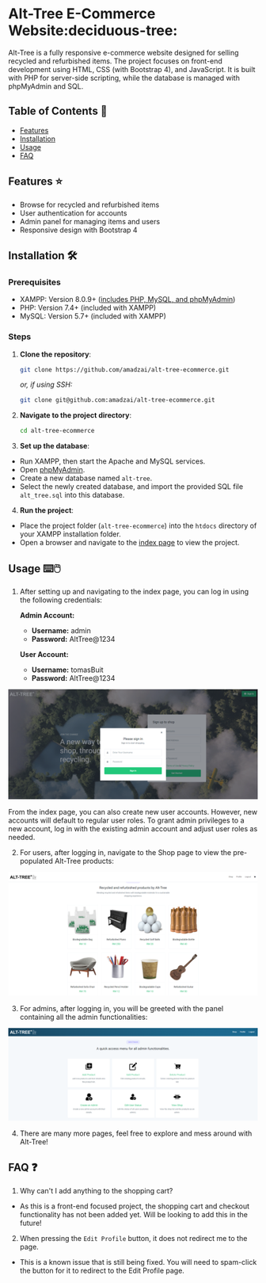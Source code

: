 # Alt-Tree E-Commerce Website:deciduous-tree:	
Alt-Tree is a fully responsive e-commerce website designed for selling recycled and refurbished items. The project focuses on front-end development using HTML, CSS (with Bootstrap 4), and JavaScript.
It is built with PHP for server-side scripting, while the database is managed with phpMyAdmin and SQL. 

## Table of Contents :scroll:
- [Features](#features-star)
- [Installation](#installation-hammer_and_wrench)
- [Usage](#usage-keyboardcomputer_mouse)
- [FAQ](#faq-question)

## Features :star:
- Browse for recycled and refurbished items
- User authentication for accounts
- Admin panel for managing items and users
- Responsive design with Bootstrap 4

## Installation :hammer_and_wrench:
### Prerequisites
- XAMPP: Version 8.0.9+ ([includes PHP, MySQL, and phpMyAdmin](https://www.apachefriends.org/))
- PHP: Version 7.4+ (included with XAMPP)
- MySQL: Version 5.7+ (included with XAMPP)

### Steps
1. **Clone the repository**:
    ```bash
    git clone https://github.com/amadzai/alt-tree-ecommerce.git
    ```

   *or, if using SSH:*
    ```bash
    git clone git@github.com:amadzai/alt-tree-ecommerce.git
    ```

2. **Navigate to the project directory**:
    ```bash
    cd alt-tree-ecommerce
    ```

3. **Set up the database**:
- Run XAMPP, then start the Apache and MySQL services.
- Open [phpMyAdmin](http://localhost/phpmyadmin/).
- Create a new database named `alt-tree`.
- Select the newly created database, and import the provided SQL file `alt_tree.sql` into this database.

4. **Run the project**:
- Place the project folder (`alt-tree-ecommerce`) into the `htdocs` directory of your XAMPP installation folder.
- Open a browser and navigate to the [index page](http://localhost/alt-tree-ecommerce/index.php) to view the project.

## Usage :keyboard::computer_mouse:
1. After setting up and navigating to the index page, you can log in using the following credentials:

    **Admin Account:**
    - **Username:** admin
    - **Password:** AltTree@1234

    **User Account:**
    - **Username:** tomasBuit
    - **Password:** AltTree@1234

<img src="screenshots/signIn.png" alt="Sign In/Home Page of Alt-Tree">

From the index page, you can also create new user accounts. However, new accounts will default to regular user roles. To grant admin privileges to a new account, log in with the existing admin account and adjust user roles as needed.

2. For users, after logging in, navigate to the Shop page to view the pre-populated Alt-Tree products:

<img src="screenshots/shop.png" alt="Sign In/Home Page of Alt-Tree">

3. For admins, after logging in, you will be greeted with the panel containing all the admin functionalities:

<img src="screenshots/admin.png" alt="Sign In/Home Page of Alt-Tree">

4. There are many more pages, feel free to explore and mess around with Alt-Tree!

## FAQ :question:
1. Why can't I add anything to the shopping cart?
- As this is a front-end focused project, the shopping cart and checkout functionality has not been added yet. Will be looking to add this in the future!

2. When pressing the `Edit Profile` button, it does not redirect me to the page.
- This is a known issue that is still being fixed. You will need to spam-click the button for it to redirect to the Edit Profile page.